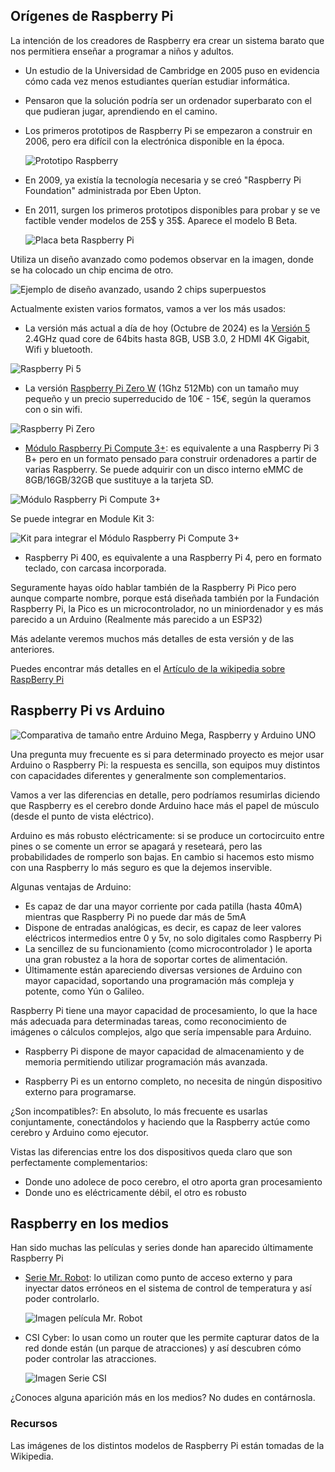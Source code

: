 ## Orígenes de Raspberry Pi

La intención de los creadores de Raspberry era crear un sistema barato que nos permitiera enseñar a programar a niños y adultos.

* Un estudio de la Universidad de Cambridge en 2005 puso en evidencia cómo cada vez menos estudiantes querían estudiar informática.

* Pensaron que la solución podría ser un ordenador superbarato con el que pudieran jugar, aprendiendo en el camino.

* Los primeros prototipos de Raspberry Pi se empezaron a construir en 2006, pero era difícil con la electrónica disponible en la época.

  ![Prototipo Raspberry](./images/prototipo-Raspi-reducida-40.png)

* En 2009, ya existía la tecnología necesaria y se creó "Raspberry Pi Foundation" administrada por Eben Upton.

* En 2011, surgen los primeros prototipos disponibles para probar y se ve factible vender modelos de 25$ y 35$. Aparece el modelo B Beta.

  ![Placa beta Raspberry Pi](./images/betaPi-sin-fondo-reducida-75.jpg)
  
  
Utiliza un diseño avanzado como podemos observar en la imagen, donde se ha colocado un chip encima de otro.

![Ejemplo de diseño avanzado, usando 2 chips superpuestos](./images/EncapsuladoCPU-RAM-reducida-40.jpg)

Actualmente existen varios formatos, vamos a ver los más usados:

* La versión más actual a día de hoy (Octubre de 2024) es la [Versión 5](https://www.raspberrypi.com/products/raspberry-pi-5/) 2.4GHz quad core de 64bits hasta 8GB, USB 3.0, 2 HDMI 4K Gigabit, Wifi y bluetooth.

![Raspberry Pi 5](./images/raspberry-pi-5-reducida-50.jpg)

* La versión [Raspberry Pi Zero W](https://www.raspberrypi.com/products/raspberry-pi-zero-2-w/) (1Ghz 512Mb) con un tamaño muy pequeño y un precio superreducido de 10€ - 15€, según la queramos con o sin wifi.

![Raspberry Pi Zero](./images/RaspiZero.png)

* [Módulo Raspberry Pi Compute 3+](https://www.raspberrypi.com/products/compute-module-3-plus/): es equivalente a una Raspberry Pi 3 B+ pero en un formato pensado para construir ordenadores a partir de varias Raspberry. Se puede adquirir con un disco interno eMMC de 8GB/16GB/32GB que sustituye a la tarjeta SD.

![Módulo Raspberry Pi Compute 3+](./images/Raspberry_Pi_Compute_Module.png)

Se puede integrar en Module Kit 3:

![Kit para integrar el Módulo Raspberry Pi Compute 3+](./images/Raspberry-Pi-Compute-Module-Kit-3.jpg)

* Raspberry Pi 400, es equivalente a una Raspberry Pi 4, pero en formato teclado, con carcasa incorporada. 

Seguramente hayas oído hablar también de la Raspberry Pi Pico pero aunque comparte nombre, porque está diseñada también por la Fundación Raspberry Pi, la Pico es un microcontrolador, no un miniordenador y es más parecido a un Arduino (Realmente más parecido a un ESP32)

Más adelante veremos muchos más detalles de esta versión y de las anteriores. 

Puedes encontrar más detalles en el [Artículo de la wikipedia sobre RaspBerry Pi](https://en.wikipedia.org/wiki/Raspberry_Pi)


## Raspberry Pi vs Arduino

![Comparativa de tamaño entre Arduino Mega, Raspberry y Arduino UNO](./images/arduinovsRaspberry.jpg)

Una pregunta muy frecuente es si para determinado proyecto es mejor usar Arduino o Raspberry Pi: la respuesta es sencilla, son equipos muy distintos con capacidades diferentes y generalmente son complementarios.

Vamos a ver las diferencias en detalle, pero podríamos resumirlas diciendo que Raspberry es el cerebro donde Arduino hace más el papel de músculo (desde el punto de vista eléctrico).

Arduino es más robusto eléctricamente: si se produce un cortocircuito entre pines o se comente un error se apagará y reseteará, pero las probabilidades de romperlo son bajas. En cambio si hacemos esto mismo con una Raspberry lo más seguro es que la dejemos inservible.

Algunas ventajas de Arduino:

* Es capaz de dar una mayor corriente por cada patilla (hasta 40mA) mientras que Raspberry Pi no puede dar más de 5mA
* Dispone de entradas analógicas, es decir, es capaz de leer valores eléctricos intermedios entre 0 y 5v, no solo digitales como Raspberry Pi
* La sencillez de su funcionamiento (como microcontrolador ) le aporta una gran robustez a la hora de soportar cortes de alimentación.
* Últimamente están apareciendo diversas versiones de Arduino con mayor capacidad, soportando una programación más compleja y potente, como Yún o Galileo.

Raspberry Pi tiene una mayor capacidad de procesamiento, lo que la hace más adecuada para determinadas tareas, como reconocimiento de imágenes o cálculos complejos, algo que sería impensable para Arduino.


* Raspberry Pi dispone de mayor capacidad de almacenamiento y de memoria permitiendo utilizar programación más avanzada.

* Raspberry Pi es un entorno completo, no necesita de ningún dispositivo externo para programarse.

¿Son incompatibles?: En absoluto, lo más frecuente es usarlas conjuntamente, conectándolos y haciendo que la Raspberry actúe como cerebro y Arduino como ejecutor.

Vistas las diferencias entre los dos dispositivos queda claro que son perfectamente complementarios:

* Donde uno adolece de poco cerebro, el otro aporta gran procesamiento
* Donde uno es eléctricamente débil, el otro es robusto

## Raspberry en los medios

Han sido muchas las películas y series donde han aparecido últimamente Raspberry Pi

* [Serie Mr. Robot](http://null-byte.wonderhowto.com/how-to/hacks-mr-robot-build-hacking-raspberry-pi-0163143/): lo utilizan como punto de acceso externo y para inyectar datos erróneos en el sistema de control de temperatura y así poder controlarlo.

  ![Imagen película Mr. Robot](./images/hacks-mr-robot-raspberry-reducida-45.jpg)

* CSI Cyber: lo usan como un router que les permite capturar datos de la red donde están (un parque de atracciones) y así descubren cómo poder controlar las atracciones.

  ![Imagen Serie CSI](./images/RaspberryPi_on_CSI-Cyber-reducida-50.jpg)

¿Conoces alguna aparición más en los medios? No dudes en contárnosla.

### Recursos

Las imágenes de los distintos modelos de Raspberry Pi están tomadas de la Wikipedia.
